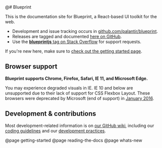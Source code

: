 @# Blueprint

This is the documentation site for Blueprint, a React-based UI toolkit for the web.

- Development and issue tracking occurs in [github.com/palantir/blueprint](https://github.com/palantir/blueprint).
- Releases are tagged and documented [here on GitHub](https://github.com/palantir/blueprint/releases).
- Use the [**blueprintjs** tag on Stack Overflow](http://stackoverflow.com/questions/tagged/blueprintjs)
for support requests.

If you're new here, make sure to [check out the getting started page](#blueprint/getting-started).

## Browser support

**Blueprint supports Chrome, Firefox, Safari, IE 11, and Microsoft Edge.**

You may experience degraded visuals in IE.
IE 10 and below are unsupported due to their lack of support for CSS Flexbox Layout.
These browsers were deprecated by Microsoft (end of support) in [January 2016](https://www.microsoft.com/en-us/WindowsForBusiness/End-of-IE-support).

## Development & contributions

Most development-related information is on [our GitHub wiki](https://github.com/palantir/blueprint/wiki),
including our [coding guidelines](https://github.com/palantir/blueprint/wiki/Coding-guidelines)
and our [development practices](https://github.com/palantir/blueprint/wiki/Development-Practices).

@page getting-started
@page reading-the-docs
@page whats-new
